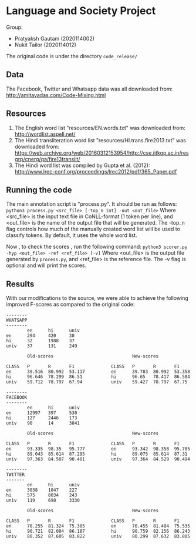 # Language and Society Project

Group:

- Pratyaksh Gautam (2020114002)
- Nukit Tailor (2020114012)

The original code is under the directory `code_release/`

## Data
The Facebook, Twitter and Whatsapp data was all downloaded from: http://amitavadas.com/Code-Mixing.html

## Resources
1. The English word list "resources/EN.words.txt" was downloaded from: http://wordlist.aspell.net/
2. The Hindi transliteration word list "resources/HI.trans.fire2013.txt" was downloaded from: https://web.archive.org/web/20160312153954/http://cse.iitkgp.ac.in/resgrp/cnerg/qa/fire13translit/
3. The Hindi word list was compiled by Gupta et al. (2012): http://www.lrec-conf.org/proceedings/lrec2012/pdf/365_Paper.pdf

## Running the code

The main annotation script is "process.py". It should be run as follows:
`python3 process.py <src_file> [-top_n int] -out <out_file>`
Where <src_file> is the input text file in CoNLL-format (1 token per line), and <out_file> is the name of the output file that will be generated. The -top_n flag controls how much of the manually created word list will be used to classify tokens. By default, it uses the whole word list. 

Now , to check the scores , run the following command:
`python3 scorer.py -hyp <out_file> -ref <ref_file> [-v]`
Where <out_file> is the output file generated by  `process.py`, and <ref_file> is the reference file. The -v flag is optional and will print the scores.

## Results
With our modifications to the source, we were able to achieve the following improved F-scores as compared to the original code:

```
--------
WHATSAPP                          
--------
        en      hi      univ
en      294     420     30        
hi      32      1988    37  
univ    37      131     249         

        Old-scores                              New-scores

CLASS   P       R       F1              CLASS   P       R       F1
en      39.516  80.992  53.117          en      39.783  80.992  53.358
hi      96.646  78.299  86.51           hi      96.65   78.417  86.584
univ    59.712  78.797  67.94           univ    59.427  78.797  67.75                       

--------
FACEBOOK
--------
        en      hi      univ
en      12997   397     530
hi      127     2446    173
univ    90      14      3841

        Old-scores                              New-scores

CLASS   P       R       F1              CLASS   P       R       F1
en      93.335  98.35   95.777          en      93.342  98.358  95.785
hi      89.043  85.614  87.295          hi      89.075  85.614  87.31
univ    97.363  84.507  90.481          univ    97.364  84.529  90.494   

--------
TWITTER
-------
        en      hi      univ
en      3038    1047    227
hi      575     8034    243
univ    119     698     3330

        Old-scores                              New-scores

CLASS   P       R       F1              CLASS   P       R       F1
en      70.255  81.324  75.385          en      70.455  81.404  75.535
hi      90.721  82.084  86.187          hi      90.759  82.156  86.243
univ    80.352  87.605  83.822          univ    80.299  87.632  83.805 
```
